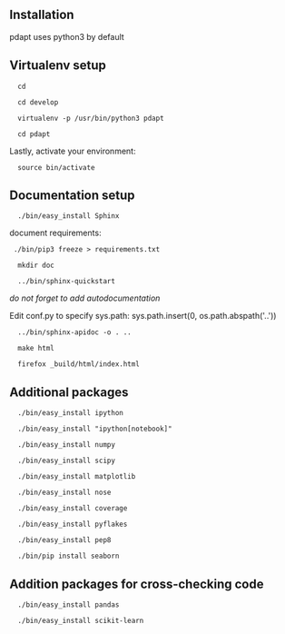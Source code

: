 Installation
--------------------

pdapt uses python3 by default


Virtualenv setup
-------------------------------------
      cd

      cd develop

      virtualenv -p /usr/bin/python3 pdapt

      cd pdapt

Lastly, activate your environment:

      source bin/activate

Documentation setup
-------------------------------------

      ./bin/easy_install Sphinx


document requirements:

     ./bin/pip3 freeze > requirements.txt

      mkdir doc

      ../bin/sphinx-quickstart

  *do not forget to add autodocumentation*

 Edit conf.py to specify sys.path: sys.path.insert(0, os.path.abspath('..'))

      ../bin/sphinx-apidoc -o . ..

      make html

      firefox _build/html/index.html


Additional packages
-------------------------------------

      ./bin/easy_install ipython

      ./bin/easy_install "ipython[notebook]"

      ./bin/easy_install numpy

      ./bin/easy_install scipy

      ./bin/easy_install matplotlib

      ./bin/easy_install nose

      ./bin/easy_install coverage

      ./bin/easy_install pyflakes

      ./bin/easy_install pep8

      ./bin/pip install seaborn



Addition packages for cross-checking code
-------------------------------------

      ./bin/easy_install pandas

      ./bin/easy_install scikit-learn


